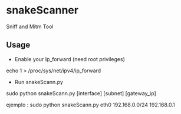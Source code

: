 # snakeScanner
Sniff and Mitm Tool

## Usage 

- Enable your Ip_forward (need root privileges)

echo 1 >  /proc/sys/net/ipv4/ip_forward

- Run snakeScann.py

sudo python snakeScann.py [interface] [subnet] [gateway_ip]

ejemplo : sudo python snakeScann.py eth0 192.168.0.0/24 192.168.0.1
